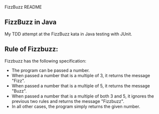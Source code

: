 FizzBuzz README

## FizzBuzz in Java

My TDD attempt at the FizzBuzz kata in Java testing with JUnit.

## Rule of Fizzbuzz:

Fizzbuzz has the following specification:
* The program can be passed a number.
* When passed a number that is a multiple of 3, it returns the message "Fizz".
* When passed a number that is a multiple of 5, it returns the message "Buzz".
* When passed a number that is a multiple of both 3 and 5, it ignores the previous two rules and returns the message "Fizzbuzz".
* In all other cases, the program simply returns the given number.
